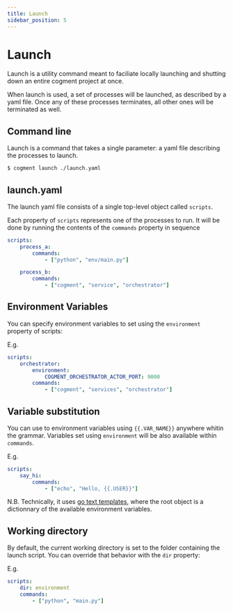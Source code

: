 ```yaml
---
title: Launch
sidebar_position: 5
---
```


# Launch

Launch is a utility command meant to faciliate locally launching and shutting down an entire cogment project at once.

When launch is used, a set of processes will be launched, as described by a yaml file. Once any of these processes terminates, all other ones will be terminated as well.

## Command line

Launch is a command that takes a single parameter: a yaml file describing the processes to launch.

```bash
$ cogment launch ./launch.yaml
```

## launch.yaml

The launch yaml file consists of a single top-level object called `scripts`.

Each property of `scripts` represents one of the processes to run. It will be done by running the contents of the `commands` property in sequence

```yaml
scripts:
    process_a:
        commands:
            - ["python", "env/main.py"]

    process_b:
        commands:
            - ["cogment", "service", "orchestrator"]
```

## Environment Variables

You can specify environment variables to set using the `environment` property of scripts:

E.g.

```yaml
scripts:
    orchestrator:
        environment:
            COGMENT_ORCHESTRATOR_ACTOR_PORT: 9000
        commands:
            - ["cogment", "services", "orchestrator"]
```

## Variable substitution

You can use to environment variables using `{{.VAR_NAME}}` anywhere whitin the grammar. Variables set using `environment` will be also available within `commands`.

E.g.

```yaml
scripts:
    say_hi:
        commands:
            - ["echo", "Hello, {{.USER}}"]
```

N.B. Technically, it uses [go text templates](https://pkg.go.dev/text/template), where the root object is a dictionnary of the available environment variables.

## Working directory

By default, the current working directory is set to the folder containing the launch script. You can override that behavior with the `dir` property:

E.g.

```yaml
scripts:
    dir: environment
    commands:
        - ["python", "main.py"]
```
